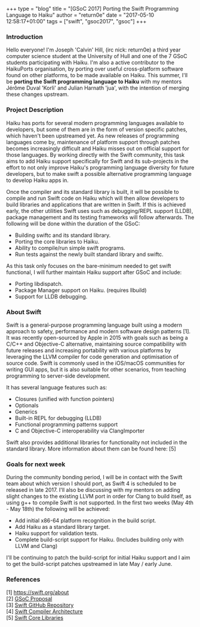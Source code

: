 +++
type = "blog"
title = "[GSoC 2017] Porting the Swift Programming Language to Haiku"
author = "return0e"
date = "2017-05-10 12:58:17+01:00"
tags = ["swift", "gsoc2017", "gsoc"]
+++

<h3>Introduction</h3>

<p>Hello everyone! I'm Joseph 'Calvin' Hill, (irc nick: return0e) a third year computer science student at the University of Hull and one of the 7 GSoC students participating with Haiku. I'm also a active contributor to the HaikuPorts organisation, by porting over useful cross-platform software found on other platforms, to be made available on Haiku. This summer, I'll be <strong>porting the Swift programming language to Haiku</strong> with my mentors Jérôme Duval 'Korli' and Julian Harnath 'jua', with the intention of merging these changes upstream.</p>

<h3>Project Description</h3>

<p>Haiku has ports for several modern programming languages available to developers, but some of them are in the form of version specific patches, which haven't been upstreamed yet. As new releases of programming languages come by, maintenance of platform support through patches becomes increasingly difficult and Haiku misses out on official support for those languages. By working directly with the Swift community, this task aims to add Haiku support specifically for Swift and its sub-projects in the effort to not only improve Haiku's programming language diversity for future developers, but to make swift a possible alternative programming language to develop Haiku apps in.</p>

<p>Once the compiler and its standard library is built, it will be possible to compile and run Swift code on Haiku which will then allow developers to build libraries and applications that are written in Swift. If this is achieved early, the other utilities Swift uses such as debugging/REPL support (LLDB), package management and its testing frameworks will follow afterwards. The following will be done within the duration of the GSoC:</p>

<ul>
<li>Building swiftc and its standard library.</li>
<li>Porting the core libraries to Haiku.</li>
<li>Ability to compile/run simple swift programs.</li>
<li>Run tests against the newly built standard library and swiftc.</li>
</ul>


<p>As this task only focuses on the bare-minimum needed to get swift functional, I will further maintain Haiku support after GSoC and include:</p>

<ul>
<li>Porting libdispatch.</li>
<li>Package Manager support on Haiku. (requires llbuild)</li>
<li>Support for LLDB debugging.</li>
</ul>


<h3>About Swift</h3>

<p>Swift is a general-purpose programming language built using a modern approach to safety, performance and modern software design patterns [1]. It was recently open-sourced by Apple in 2015 with goals such as being a C/C++ and Objective-C alternative, maintaining source compatibility with future releases and increasing portability with various platforms by leveraging the LLVM compiler for code generation and optimisation of source code. Swift is commonly used in the iOS/macOS communities for writing GUI apps, but it is also suitable for other scenarios, from teaching programming to server-side development.</p>

<p>It has several language features such as:</p>

<ul>
<li>Closures (unified with function pointers)</li>
<li>Optionals</li>
<li>Generics</li>
<li>Built-in REPL for debugging (LLDB)</li>
<li>Functional programming patterns support</li>
<li>C and Objective-C interoperability via ClangImporter</li>
</ul>


<p>Swift also provides additional libraries for functionality not included in the standard library. More information about them can be found here: [5]</p>

<h3>Goals for next week</h3>

<p>During the community bonding period, I will be in contact with the Swift team about which version I should port, as Swift 4 is scheduled to be released in late 2017. I'll also be discussing with my mentors on adding slight changes to the existing LLVM port in order for Clang to build itself, as using g++ to compile Swift is not supported. In the first two weeks (May 4th - May 18th) the following will be achieved:</p>

<ul>
<li>Add initial x86-64 platform recognition in the build script.</li>
<li>Add Haiku as a standard library target.</li>
<li>Haiku support for validation tests.</li>
<li>Complete build-script support for Haiku. (Includes building only with LLVM and Clang)</li>
</ul>


<p>I'll be continuing to patch the build-script for initial Haiku support and I aim to get the build-script patches upstreamed in late May / early June.</p>
<h3>References </h3>
[1] <a href="" title="https://swift.org/about">https://swift.org/about</a></br>
[2] <a href="https://www.dropbox.com/s/hp9z4azdem6gume/Final_Proposal.pdf?dl=0">GSoC Proposal</a></br>
[3] <a href="https://github.com/apple/swift" title="">Swift GitHub Repository</a>
</br>
[4] <a href="https://swift.org/compiler-stdlib/#compiler-architecture" title="">Swift Compiler Architecture</a>
</br>
[5] <a href="https://swift.org/core-libraries" title="">Swift Core Libraries</a>
